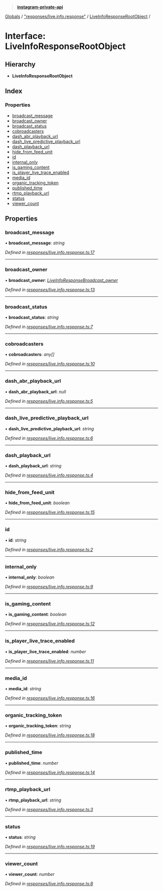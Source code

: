 > **[instagram-private-api](../README.md)**

[Globals](../README.md) / ["responses/live.info.response"](../modules/_responses_live_info_response_.md) / [LiveInfoResponseRootObject](_responses_live_info_response_.liveinforesponserootobject.md) /

# Interface: LiveInfoResponseRootObject

## Hierarchy

* **LiveInfoResponseRootObject**

## Index

### Properties

* [broadcast_message](_responses_live_info_response_.liveinforesponserootobject.md#broadcast_message)
* [broadcast_owner](_responses_live_info_response_.liveinforesponserootobject.md#broadcast_owner)
* [broadcast_status](_responses_live_info_response_.liveinforesponserootobject.md#broadcast_status)
* [cobroadcasters](_responses_live_info_response_.liveinforesponserootobject.md#cobroadcasters)
* [dash_abr_playback_url](_responses_live_info_response_.liveinforesponserootobject.md#dash_abr_playback_url)
* [dash_live_predictive_playback_url](_responses_live_info_response_.liveinforesponserootobject.md#dash_live_predictive_playback_url)
* [dash_playback_url](_responses_live_info_response_.liveinforesponserootobject.md#dash_playback_url)
* [hide_from_feed_unit](_responses_live_info_response_.liveinforesponserootobject.md#hide_from_feed_unit)
* [id](_responses_live_info_response_.liveinforesponserootobject.md#id)
* [internal_only](_responses_live_info_response_.liveinforesponserootobject.md#internal_only)
* [is_gaming_content](_responses_live_info_response_.liveinforesponserootobject.md#is_gaming_content)
* [is_player_live_trace_enabled](_responses_live_info_response_.liveinforesponserootobject.md#is_player_live_trace_enabled)
* [media_id](_responses_live_info_response_.liveinforesponserootobject.md#media_id)
* [organic_tracking_token](_responses_live_info_response_.liveinforesponserootobject.md#organic_tracking_token)
* [published_time](_responses_live_info_response_.liveinforesponserootobject.md#published_time)
* [rtmp_playback_url](_responses_live_info_response_.liveinforesponserootobject.md#rtmp_playback_url)
* [status](_responses_live_info_response_.liveinforesponserootobject.md#status)
* [viewer_count](_responses_live_info_response_.liveinforesponserootobject.md#viewer_count)

## Properties

###  broadcast_message

• **broadcast_message**: *string*

*Defined in [responses/live.info.response.ts:17](https://github.com/dilame/instagram-private-api/blob/e9c516c/src/responses/live.info.response.ts#L17)*

___

###  broadcast_owner

• **broadcast_owner**: *[LiveInfoResponseBroadcast_owner](_responses_live_info_response_.liveinforesponsebroadcast_owner.md)*

*Defined in [responses/live.info.response.ts:13](https://github.com/dilame/instagram-private-api/blob/e9c516c/src/responses/live.info.response.ts#L13)*

___

###  broadcast_status

• **broadcast_status**: *string*

*Defined in [responses/live.info.response.ts:7](https://github.com/dilame/instagram-private-api/blob/e9c516c/src/responses/live.info.response.ts#L7)*

___

###  cobroadcasters

• **cobroadcasters**: *any[]*

*Defined in [responses/live.info.response.ts:10](https://github.com/dilame/instagram-private-api/blob/e9c516c/src/responses/live.info.response.ts#L10)*

___

###  dash_abr_playback_url

• **dash_abr_playback_url**: *null*

*Defined in [responses/live.info.response.ts:5](https://github.com/dilame/instagram-private-api/blob/e9c516c/src/responses/live.info.response.ts#L5)*

___

###  dash_live_predictive_playback_url

• **dash_live_predictive_playback_url**: *string*

*Defined in [responses/live.info.response.ts:6](https://github.com/dilame/instagram-private-api/blob/e9c516c/src/responses/live.info.response.ts#L6)*

___

###  dash_playback_url

• **dash_playback_url**: *string*

*Defined in [responses/live.info.response.ts:4](https://github.com/dilame/instagram-private-api/blob/e9c516c/src/responses/live.info.response.ts#L4)*

___

###  hide_from_feed_unit

• **hide_from_feed_unit**: *boolean*

*Defined in [responses/live.info.response.ts:15](https://github.com/dilame/instagram-private-api/blob/e9c516c/src/responses/live.info.response.ts#L15)*

___

###  id

• **id**: *string*

*Defined in [responses/live.info.response.ts:2](https://github.com/dilame/instagram-private-api/blob/e9c516c/src/responses/live.info.response.ts#L2)*

___

###  internal_only

• **internal_only**: *boolean*

*Defined in [responses/live.info.response.ts:9](https://github.com/dilame/instagram-private-api/blob/e9c516c/src/responses/live.info.response.ts#L9)*

___

###  is_gaming_content

• **is_gaming_content**: *boolean*

*Defined in [responses/live.info.response.ts:12](https://github.com/dilame/instagram-private-api/blob/e9c516c/src/responses/live.info.response.ts#L12)*

___

###  is_player_live_trace_enabled

• **is_player_live_trace_enabled**: *number*

*Defined in [responses/live.info.response.ts:11](https://github.com/dilame/instagram-private-api/blob/e9c516c/src/responses/live.info.response.ts#L11)*

___

###  media_id

• **media_id**: *string*

*Defined in [responses/live.info.response.ts:16](https://github.com/dilame/instagram-private-api/blob/e9c516c/src/responses/live.info.response.ts#L16)*

___

###  organic_tracking_token

• **organic_tracking_token**: *string*

*Defined in [responses/live.info.response.ts:18](https://github.com/dilame/instagram-private-api/blob/e9c516c/src/responses/live.info.response.ts#L18)*

___

###  published_time

• **published_time**: *number*

*Defined in [responses/live.info.response.ts:14](https://github.com/dilame/instagram-private-api/blob/e9c516c/src/responses/live.info.response.ts#L14)*

___

###  rtmp_playback_url

• **rtmp_playback_url**: *string*

*Defined in [responses/live.info.response.ts:3](https://github.com/dilame/instagram-private-api/blob/e9c516c/src/responses/live.info.response.ts#L3)*

___

###  status

• **status**: *string*

*Defined in [responses/live.info.response.ts:19](https://github.com/dilame/instagram-private-api/blob/e9c516c/src/responses/live.info.response.ts#L19)*

___

###  viewer_count

• **viewer_count**: *number*

*Defined in [responses/live.info.response.ts:8](https://github.com/dilame/instagram-private-api/blob/e9c516c/src/responses/live.info.response.ts#L8)*